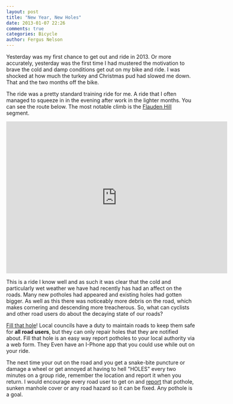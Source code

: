 ```yaml
---
layout: post
title: "New Year, New Holes"
date: 2013-01-07 22:26
comments: true
categories: Bicycle
author: Fergus Nelson
---
```

Yesterday was my first chance to get out and ride in 2013. Or more accurately, yesterday was the first time I had mustered the motivation to brave the cold and damp conditions get out on my bike and ride. I was shocked at how much the turkey and Christmas pud had slowed me down. That and the two months off the bike.
<!-- more -->

The ride was a pretty standard training ride for me. A ride that I often managed to squeeze in in the evening after work in the lighter months. You can see the route below. The most notable climb is the <a href="http://app.strava.com/activities/36248657#586781315">Flauden Hill</a> segment.
<iframe height='405' width='590' frameborder='0' allowtransparency='true' scrolling='no' src='http://app.strava.com/runs/36248657/embed/20c72ed2e549b15d708a3694096f9bfa0c35cc39'></iframe>

This is a ride I know well and as such it was clear that the cold and particularly wet weather we have had recently has had an affect on the roads. Many new potholes had appeared and existing holes had gotten bigger. As well as this there was noticeably more debris on the road, which makes cornering and descending more treacherous. So, what can cyclists and other road users do about the decaying state of our roads? 

<a href="http://www.fillthathole.org.uk/">Fill that hole</a>! Local councils have a duty to maintain roads to keep them safe for **all road users**, but they can only repair holes that they are notified about. Fill that hole is an easy way report potholes to your local authority via a web form. They Even have an I-Phone app that you could use while out on your ride. 

The next time your out on the road and you get a snake-bite puncture or damage a wheel or get annoyed at having to hell "HOLES" every two minutes on a group ride, remember the location and report it when you return. I would encourage every road user to get on and <a href="http://www.fillthathole.org.uk/hazards/report">report</a> that pothole, sunken manhole cover or any road hazard so it can be fixed. Any pothole is a goal.
